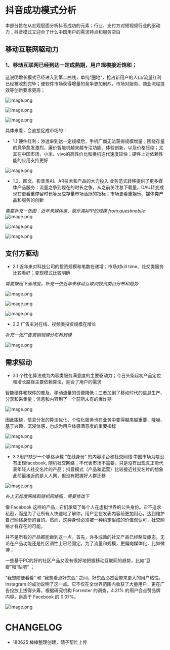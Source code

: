 # 抖音成功模式分析

本部分旨在从宏观层面分析抖音成功的元素；行业、支付方对短视频行业的驱动力；抖音模式又迎合了什么中国用户的需求特点和服务空白

## 移动互联网驱动力

### 1、移动互联网已经到达一定成熟期，用户规模接近饱和；

这说明增长模式已经进入到第二曲线，单纯“圈地“，抢占新用户的人口/流量红利已经被收割完毕；硬软件市场获得增量的竞争更加剧烈，市场对服务、商业流程提效等创新要求更高；

![image.png](https://upload-images.jianshu.io/upload_images/7259374-4ab2aa14370abd54.png?imageMogr2/auto-orient/strip%7CimageView2/2/w/1240)

![image.png](https://upload-images.jianshu.io/upload_images/7259374-f8c5db1f6c5f4c67.png?imageMogr2/auto-orient/strip%7CimageView2/2/w/1240)

![image.png](https://upload-images.jianshu.io/upload_images/7259374-29eff680e3240a81.png?imageMogr2/auto-orient/strip%7CimageView2/2/w/1240)

具体来看，会直接促成市场的：

- 1.1	硬件红利：渗透率到达一定规模后，手机厂商无法获得规模增量；围绕存量的竞争愈发激烈，廉价智能机越来越专注功能、体验创新，以及价格压缩；尤其在中国市场，小米、vivo的高性价比和换机迭代速度较快；硬件上对依赖性能的应用支持更好 

![image.png](https://upload-images.jianshu.io/upload_images/7259374-6af95da1bb2e05dd.png?imageMogr2/auto-orient/strip%7CimageView2/2/w/1240)

- 1.2、图文、影音类AI、AR技术和产品的大力投入
业务范式转移提供了更多媒体产品服务：流量之争到现在的时长之争，从之前关注总下载量，DAU转变成现在更看重停留时长等反应存量市场活跃的指标；市场更看重娱乐、媒体类产品和服务的创新

*需要补充一张图：近年来媒体类、娱乐类APP的规模 from:questmobile*
![image.png](https://upload-images.jianshu.io/upload_images/7259374-f6c11f0be1629654.png?imageMogr2/auto-orient/strip%7CimageView2/2/w/1240)

![image.png](https://upload-images.jianshu.io/upload_images/7259374-81edca329262ffab.png?imageMogr2/auto-orient/strip%7CimageView2/2/w/1240)

![image.png](https://upload-images.jianshu.io/upload_images/7259374-81edca329262ffab.png?imageMogr2/auto-orient/strip%7CimageView2/2/w/1240)


## 支付方驱动

- 2.1 近年来对科技公司的投资规模和笔数在递增；市场对kill time、社交类服务比较看好；变现模式比较明确

*需要按照下面维度，补充一张近年来移动互联网投资类目分布和趋势*

![image.png](https://upload-images.jianshu.io/upload_images/7259374-e5250db290c38210.png?imageMogr2/auto-orient/strip%7CimageView2/2/w/1240)


![image.png](https://upload-images.jianshu.io/upload_images/7259374-f76b574b45d06958.png?imageMogr2/auto-orient/strip%7CimageView2/2/w/1240)

![image.png](https://upload-images.jianshu.io/upload_images/7259374-5304324270ef8a5a.png?imageMogr2/auto-orient/strip%7CimageView2/2/w/1240)

- 2.2 广告主对在线、视频类投资规模在增长

*补充一张广告营销规模分布和规模*

![image.png](https://upload-images.jianshu.io/upload_images/7259374-de57794ff210e2bf.png?imageMogr2/auto-orient/strip%7CimageView2/2/w/1240)

## 需求驱动

- 3.1 个性化算法成为内容类服务满意度的主要驱动力；今日头条起初产品定位和增长路径主要依赖算法，迎合了用户的需求

智能硬件和软件的普及，移动流量的资费降低；三者加剧了移动时代的信息生产、分享和采集量；信息和内容到了一个前所未有的爆炸期
	
![image.png](https://upload-images.jianshu.io/upload_images/7259374-b665d5da60858ac9.png?imageMogr2/auto-orient/strip%7CimageView2/2/w/1240)

因此围绕，信息分发的算法优化、个性化服务也在业务中变得越来越重要，降噪、基于兴趣，沉浸体感，也成为用户体感满意度的重要指标

![image.png](https://upload-images.jianshu.io/upload_images/7259374-c1b25a66a31cd6d6.png?imageMogr2/auto-orient/strip%7CimageView2/2/w/1240)

![image.png](https://upload-images.jianshu.io/upload_images/7259374-f5894aa72c562ce3.png?imageMogr2/auto-orient/strip%7CimageView2/2/w/1240)

- 3.2用户缺少一个够格承载 “在线身份” 的内容平台和社交网络
中国市场为啥没有出现facebook, 随机社交网络；不代表市场不需要，只是没有出现真正能代表年轻人社交名片的产品；抖音模式（产品和运营）比较接近社交名片的想象
此前最接近的是人人网，但没有把握好人群迁移

![image.png](https://upload-images.jianshu.io/upload_images/7259374-631b47bbdf40995f.png?imageMogr2/auto-orient/strip%7CimageView2/2/w/1240)

*补上无标度网络和随机网络图，需要修改下*

像 Facebook 这样的产品，它们承载了每个人在虚拟世界的公共身份。它不追求私密，而是为了让所有人快速地了解你。用户会在发表内容前更加用心，达到维护自己网络身份的目的。然而，这种身份必须被一种约定俗成的价值观认可，社交网络才有存在的可能。

并不是所有的产品都能做到这一点。首先，许多成熟的社交产品已经略显疲态，无论在产品功能还是社区调性上已经固定。为了流量和规模，更偏向媒体化，比如微博；

一些基于PC的好的社区产品又没有很好地把握移动互联网的趋势，比如“豆瓣”和“贴吧” ；

“我想随便看看” 和 “我想看点好东西” 之间，好东西必然会带来更大的用户粘性。Instagram 的成功说明了这一点。它不仅在全世界范围内收获了大量用户，更在广告投放上拔得头筹。根据研究机构 Forrester 的调查，4.21% 的用户会点赞品牌内容，远高于 Facebook 的 0.07%。

![image.png](https://upload-images.jianshu.io/upload_images/7259374-e0d68d5621fcca95.png?imageMogr2/auto-orient/strip%7CimageView2/2/w/1240)

# CHANGELOG

- 180625 棒棒整理创建，晴子帮忙上传